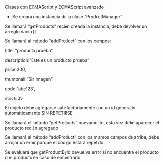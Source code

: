 Clases con ECMAScript y ECMAScript avanzado

- Se creará una instancia de la clase “ProductManager”

Se llamará “getProducts” recién creada la instancia, debe devolver un arreglo vacío []

Se llamará al método “addProduct” con los campos:

title: “producto prueba”

description:”Este es un producto prueba”

price:200,

thumbnail:”Sin imagen”

code:”abc123”,

stock:25

El objeto debe agregarse satisfactoriamente con un id generado automáticamente SIN REPETIRSE

Se llamará el método “getProducts” nuevamente, esta vez debe aparecer el producto recién agregado

Se llamará al método “addProduct” con los mismos campos de arriba, debe arrojar un error porque el código estará repetido.

Se evaluará que getProductById devuelva error si no encuentra el producto o el producto en caso de encontrarlo
